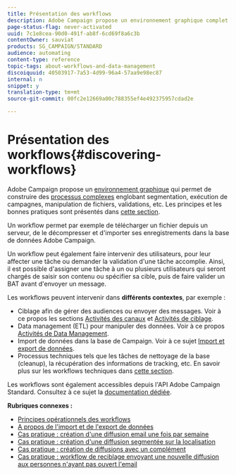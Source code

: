 ```yaml
---
title: Présentation des workflows
description: Adobe Campaign propose un environnement graphique complet qui permet de concevoir et automatiser des processus.
page-status-flag: never-activated
uuid: 7c1e8cea-90d0-491f-ab8f-6cd69f8a6c3b
contentOwner: sauviat
products: SG_CAMPAIGN/STANDARD
audience: automating
content-type: reference
topic-tags: about-workflows-and-data-management
discoiquuid: 40503917-7a53-4d99-96a4-57aa9e98ec87
internal: n
snippet: y
translation-type: tm+mt
source-git-commit: 00fc2e12669a00c788355ef4e492375957cdad2e

---
```



# Présentation des workflows{#discovering-workflows}

Adobe Campaign propose un [environnement graphique](../../automating/using/workflow-interface.md) qui permet de construire des [processus complexes](../../automating/using/workflow-operating-principles.md) englobant segmentation, exécution de campagnes, manipulation de fichiers, validations, etc. Les principes et les bonnes pratiques sont présentés dans [cette section](../../automating/using/building-a-workflow.md).

Un workflow permet par exemple de télécharger un fichier depuis un serveur, de le décompresser et d'importer ses enregistrements dans la base de données Adobe Campaign.

Un workflow peut également faire intervenir des utilisateurs, pour leur affecter une tâche ou demander la validation d'une tâche accomplie. Ainsi, il est possible d'assigner une tâche à un ou plusieurs utilisateurs qui seront chargés de saisir son contenu ou spécifier sa cible, puis de faire valider un BAT avant d'envoyer un message.

Les workflows peuvent intervenir dans **différents contextes**, par exemple :

* Ciblage afin de gérer des audiences ou envoyer des messages. Voir à ce propos les sections [Activités des canaux](../../automating/using/about-channel-activities.md) et [Activités de ciblage](../../automating/using/about-targeting-activities.md).
* Data management (ETL) pour manipuler des données. Voir à ce propos [Activités de Data Management](../../automating/using/about-data-management-activities.md).
* Import de données dans la base de Campaign. Voir à ce sujet [Import et export de données](../../automating/using/about-data-import-and-export.md).
* Processus techniques tels que les tâches de nettoyage de la base (cleanup), la récupération des informations de tracking, etc. En savoir plus sur les workflows techniques dans [cette section](../../administration/using/technical-workflows.md).

Les workflows sont également accessibles depuis l'API Adobe Campaign Standard. Consultez à ce sujet la [documentation dédiée](https://final-docs.campaign.adobe.com/doc/standard/en/api/ACS_API.html#managing-workflows).

**Rubriques connexes :**

* [Principes opérationnels des workflows](../../automating/using/workflow-operating-principles.md)
* [A propos de l'import et de l'export de données](../../automating/using/about-data-import-and-export.md)
* [Cas pratique : création d'une diffusion email une fois par semaine](../../automating/using/workflow-weekly-offer.md)
* [Cas pratique : création d'une diffusion segmentée sur la localisation](../../automating/using/workflow-segmentation-location.md)
* [Cas pratique : création de diffusions avec un complément](../../automating/using/workflow-created-query-with-complement.md)
* [Cas pratique : workflow de reciblage envoyant une nouvelle diffusion aux personnes n'ayant pas ouvert l'email](../../automating/using/workflow-cross-channel-retargeting.md)
